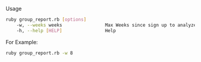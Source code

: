 Usage

```sh
ruby group_report.rb [options]
    -w, --weeks weeks                Max Weeks since sign up to analyze
    -h, --help [HELP]                Help
```

For Example:

```sh
ruby group_report.rb -w 8
```